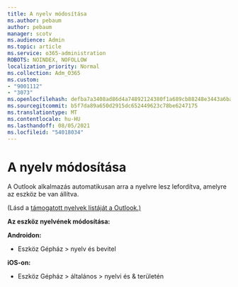 ```yaml
---
title: A nyelv módosítása
ms.author: pebaum
author: pebaum
manager: scotv
ms.audience: Admin
ms.topic: article
ms.service: o365-administration
ROBOTS: NOINDEX, NOFOLLOW
localization_priority: Normal
ms.collection: Adm_O365
ms.custom:
- "9001112"
- "3073"
ms.openlocfilehash: defba7a3408ad86d4a74892124380f1a689cb88248e3443a6ba45e040bbe11a8
ms.sourcegitcommit: b5f7da89a650d2915dc652449623c78be6247175
ms.translationtype: MT
ms.contentlocale: hu-HU
ms.lasthandoff: 08/05/2021
ms.locfileid: "54018034"
---
```

# <a name="change-my-language"></a>A nyelv módosítása

A Outlook alkalmazás automatikusan arra a nyelvre lesz lefordítva, amelyre az eszköz be van állítva. 

(Lásd a [támogatott nyelvek listáját a Outlook.)](https://acompli.helpshift.com/a/outlook/?s=general-questions&f=in-which-languages-is-your-app-translated) 

**Az eszköz nyelvének módosítása:** 

**Androidon:** 

- Eszköz Gépház > nyelv és bevitel 

**iOS-on:** 

- Eszköz Gépház > általános > nyelvi és & területén 
